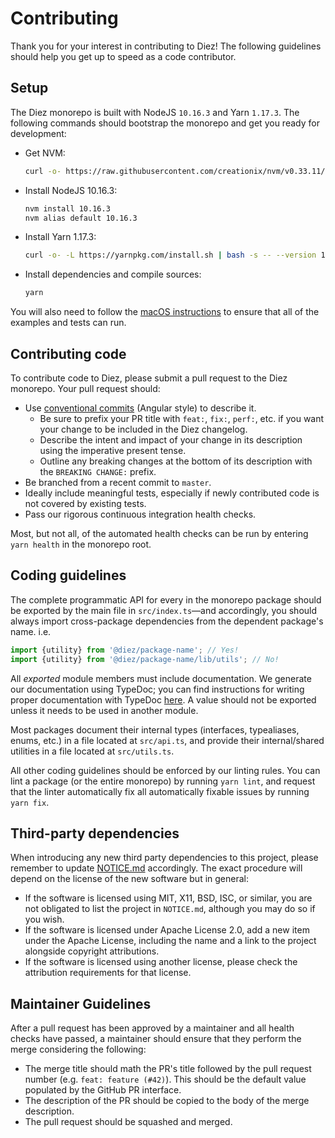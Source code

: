 # Contributing

Thank you for your interest in contributing to Diez! The following guidelines should help you get up to speed as a code contributor.

## Setup

The Diez monorepo is built with NodeJS `10.16.3` and Yarn `1.17.3`. The following commands should bootstrap the monorepo and get you ready for development:

- Get NVM:

  ```bash
  curl -o- https://raw.githubusercontent.com/creationix/nvm/v0.33.11/install.sh | bash
  ```

- Install NodeJS 10.16.3:

  ```bash
  nvm install 10.16.3
  nvm alias default 10.16.3
  ```

- Install Yarn 1.17.3:

  ```bash
  curl -o- -L https://yarnpkg.com/install.sh | bash -s -- --version 1.17.3
  ```

- Install dependencies and compile sources:

  ```bash
  yarn
  ```

You will also need to follow the [macOS instructions](docs/ide-setup-macos.md) to ensure that all of the examples and tests can run.

## Contributing code

To contribute code to Diez, please submit a pull request to the Diez monorepo. Your pull request should:

- Use [conventional commits](https://github.com/bcoe/conventional-changelog-standard/blob/master/convention.md) (Angular style) to describe it.
  - Be sure to prefix your PR title with `feat:`, `fix:`, `perf:`, etc. if you want your change to be included in the Diez changelog.
  - Describe the intent and impact of your change in its description using the imperative present tense.
  - Outline any breaking changes at the bottom of its description with the `BREAKING CHANGE:` prefix.
- Be branched from a recent commit to `master`.
- Ideally include meaningful tests, especially if newly contributed code is not covered by existing tests.
- Pass our rigorous continuous integration health checks.

Most, but not all, of the automated health checks can be run by entering `yarn health` in the monorepo root.

## Coding guidelines

The complete programmatic API for every in the monorepo package should be exported by the main file in `src/index.ts`—and accordingly, you should always import cross-package dependencies from the dependent package's name. i.e.

```javascript
import {utility} from '@diez/package-name'; // Yes!
import {utility} from '@diez/package-name/lib/utils'; // No!
```

All _exported_ module members must include documentation. We generate our documentation using TypeDoc; you can find instructions for writing proper documentation with TypeDoc [here](https://typedoc.org/guides/doccomments/). A value should not be exported unless it needs to be used in another module.

Most packages document their internal types (interfaces, typealiases, enums, etc.) in a file located at `src/api.ts`, and provide their internal/shared utilities in a file located at `src/utils.ts`.

All other coding guidelines should be enforced by our linting rules. You can lint a package (or the entire monorepo) by running `yarn lint`, and request that the linter automatically fix all automatically fixable issues by running `yarn fix`.

## Third-party dependencies

When introducing any new third party dependencies to this project, please remember to update [NOTICE.md](./NOTICE.md) accordingly. The exact procedure will depend on the license of the new software but in general:

- If the software is licensed using MIT, X11, BSD, ISC, or similar, you are not obligated to list the project in `NOTICE.md`, although you may do so if you wish.
- If the software is licensed under Apache License 2.0, add a new item under the Apache License, including the name and a link to the project alongside copyright attributions.
- If the software is licensed using another license, please check the attribution requirements for that license.

## Maintainer Guidelines

After a pull request has been approved by a maintainer and all health checks have passed, a maintainer should ensure that they perform the merge considering the following:

- The merge title should math the PR's title followed by the pull request number (e.g. `feat: feature (#42)`). This should be the default value populated by the GitHub PR interface.
- The description of the PR should be copied to the body of the merge description.
- The pull request should be squashed and merged.
